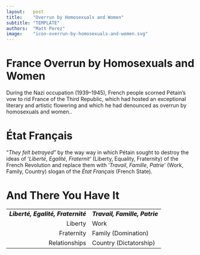```yaml
---
layout:   post
title:    "Overrun by Homosexuals and Women"
subtitle: "TEMPLATE"
authors:  "Matt Perez"
image:    "icon-overrun-by-homosexuals-and-women.svg"
---
```


<div style='display:none;'>
 &ldquo;France overrun by homosexuals and women&rdquo; (said by a French Nazi Boss during the WWII occupation by Nazis).
</div>

<h1>France Overrun by Homosexuals and Women</h1>
 <p>During the Nazi occupation (1939–1945), French people <span class="_standout">scorned P&eacute;tain&rsquo;s vow to rid France of the Third Republic, which had hosted an exceptional literary and artistic flowering</spam> and which he had <span class="_standout">denounced as overrun by homosexuals and women</em>.</span>.</p>

<h1>&Eacute;tat Fran&ccedil;ais</h1>
  <p>&ldquo;<em>They felt betrayed</em>&rdquo; by the way way in which P&eacute;tain  sought to destroy the ideas of &lsquo;<em>Libert&eacute;</em>, <em>Egalit&eacute;</em>, <em>Fraternit&rsquo;</em> (Liberty, Equality, Fraternity) of the French Revolution and replace them with &lsquo;<em>Travail</em>, <em>Famille</em>, <em>Patrie</em>&rsquo; (Work, Family, Country) slogan of the <em>&Eacute;tat Fran&ccedil;ais</em> (French State).</p>

<h1>And There You Have It</h1>
  <table style="background-color:light-gray; align:center; width:90%; ">
   <tr>
    <td style="text-align:right; ">
     <span style="text-align:right; font-weight:800; ">
      <em>
       Libert&eacute;, Egalit&eacute;, Fraternit&eacute;
      </em>
     </span>
    </td>
    <td>
     <span style="text-align:left;  font-weight:800; ">
      <em>Travail, Famille, Patrie</em>
     </span>
    </td>
   </tr>
   <tr>
    <td style="text-align:right; ">
     Liberty
    </td>
    <td style="text-align:left; ">
     Work 
    </td>
   </tr>
   <tr>
    <td style="text-align:right; ">
     Fraternity
    </td>
    <td style="text-align:left; ">
     Family (Domination)
    </td>
   </tr>
   <tr>
    <td style="text-align:right; vertical-align:top; ">
     Relationships
    </td>
    <td style="text-align:left; ">
     Country (Dictatorship)
    </td>
   </tr> 
  </table>